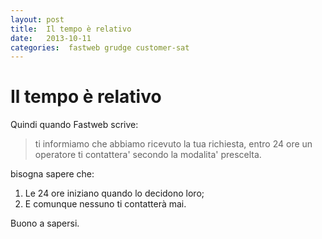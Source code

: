 ```yaml
---
layout: post
title:  Il tempo è relativo 
date:   2013-10-11 
categories:  fastweb grudge customer-sat 
---
```


# Il tempo è relativo


Quindi quando Fastweb scrive:

> ti informiamo che abbiamo ricevuto la tua richiesta, entro 24 ore un operatore ti contattera' secondo la modalita' prescelta.

bisogna sapere che:

1. Le 24 ore iniziano quando lo decidono loro;
2. E comunque nessuno ti contatterà mai.

Buono a sapersi.

